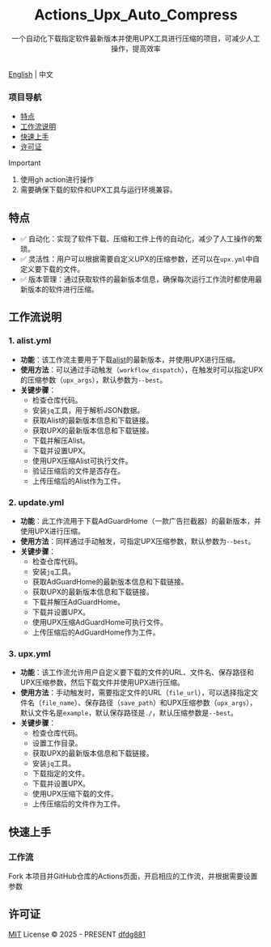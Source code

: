 <div align="center">
  <h1 align="center">Actions_Upx_Auto_Compress</h1>
</div>

<div align="center">一个自动化下载指定软件最新版本并使用UPX工具进行压缩的项目，可减少人工操作，提高效率</div>
<br>
<p align="center">
  <!-- 这里可添加项目的一些状态图标，如版本、下载量等，由于没有具体信息，暂不添加 -->
</p>

[English](./README_en.md) | 中文

### 项目导航
- [特点](#特点)
- [工作流说明]( #工作流说明)
- [快速上手](#快速上手)
- [许可证](#许可证)

> [!IMPORTANT]
> 1. 使用gh action进行操作
> 2. 需要确保下载的软件和UPX工具与运行环境兼容。

## 特点

- ✅ 自动化：实现了软件下载、压缩和工件上传的自动化，减少了人工操作的繁琐。
- ✅ 灵活性：用户可以根据需要自定义UPX的压缩参数，还可以在`upx.yml`中自定义要下载的文件。
- ✅ 版本管理：通过获取软件的最新版本信息，确保每次运行工作流时都使用最新版本的软件进行压缩。

## 工作流说明

### 1. alist.yml
- **功能**：该工作流主要用于下载[alist](https://github.com/AlistGo/alist)的最新版本，并使用UPX进行压缩。
- **使用方法**：可以通过手动触发（`workflow_dispatch`），在触发时可以指定UPX的压缩参数（`upx_args`），默认参数为`--best`。
- **关键步骤**：
    - 检查仓库代码。
    - 安装`jq`工具，用于解析JSON数据。
    - 获取Alist的最新版本信息和下载链接。
    - 获取UPX的最新版本信息和下载链接。
    - 下载并解压Alist。
    - 下载并设置UPX。
    - 使用UPX压缩Alist可执行文件。
    - 验证压缩后的文件是否存在。
    - 上传压缩后的Alist作为工件。

### 2. update.yml
- **功能**：此工作流用于下载AdGuardHome（一款广告拦截器）的最新版本，并使用UPX进行压缩。
- **使用方法**：同样通过手动触发，可指定UPX压缩参数，默认参数为`--best`。
- **关键步骤**：
    - 检查仓库代码。
    - 安装`jq`工具。
    - 获取AdGuardHome的最新版本信息和下载链接。
    - 获取UPX的最新版本信息和下载链接。
    - 下载并解压AdGuardHome。
    - 下载并设置UPX。
    - 使用UPX压缩AdGuardHome可执行文件。
    - 上传压缩后的AdGuardHome作为工件。

### 3. upx.yml
- **功能**：该工作流允许用户自定义要下载的文件的URL、文件名、保存路径和UPX压缩参数，然后下载文件并使用UPX进行压缩。
- **使用方法**：手动触发时，需要指定文件的URL（`file_url`），可以选择指定文件名（`file_name`）、保存路径（`save_path`）和UPX压缩参数（`upx_args`），默认文件名是`example`，默认保存路径是`./`，默认压缩参数是`--best`。
- **关键步骤**：
    - 检查仓库代码。
    - 设置工作目录。
    - 获取UPX的最新版本信息和下载链接。
    - 安装`jq`工具。
    - 下载指定的文件。
    - 下载并设置UPX。
    - 使用UPX压缩下载的文件。
    - 上传压缩后的文件作为工件。

## 快速上手

### 工作流
Fork 本项目并GitHub仓库的Actions页面，开启相应的工作流，并根据需要设置参数

## 许可证

[MIT](./LICENSE) License &copy; 2025 - PRESENT [dfdg881](https://github.com/dfdg881)
